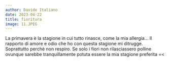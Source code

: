 ```yaml
---
author: Davide Italiano
date: 2023-04-22
title: fioritura
image: 11.JPEG
---
```


La primavera è la stagione in cui tutto rinasce, come la mia allergia... 
Il rapporto di amore e odio che ho con questa stagione mi ditrugge. Soprattutto perchè non respiro. Se solo i fiori non rilasciassero polline ovunque sarebbe tranquillamente potuta essere la mia stagione preferita =<